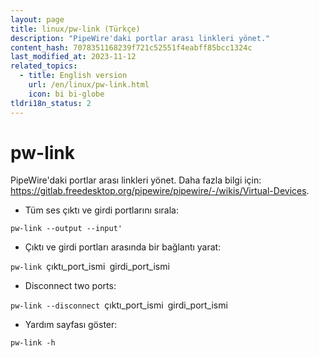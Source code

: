 ```yaml
---
layout: page
title: linux/pw-link (Türkçe)
description: "PipeWire'daki portlar arası linkleri yönet."
content_hash: 7078351168239f721c52551f4eabff85bcc1324c
last_modified_at: 2023-11-12
related_topics:
  - title: English version
    url: /en/linux/pw-link.html
    icon: bi bi-globe
tldri18n_status: 2
---
```

# pw-link

PipeWire'daki portlar arası linkleri yönet.
Daha fazla bilgi için: <https://gitlab.freedesktop.org/pipewire/pipewire/-/wikis/Virtual-Devices>.

- Tüm ses çıktı ve girdi portlarını sırala:

`pw-link --output --input'`

- Çıktı ve girdi portları arasında bir bağlantı yarat:

`pw-link `<span class="tldr-var badge badge-pill bg-dark-lm bg-white-dm text-white-lm text-dark-dm font-weight-bold">çıktı_port_ismi</span>` `<span class="tldr-var badge badge-pill bg-dark-lm bg-white-dm text-white-lm text-dark-dm font-weight-bold">girdi_port_ismi</span>

- Disconnect two ports:

`pw-link --disconnect `<span class="tldr-var badge badge-pill bg-dark-lm bg-white-dm text-white-lm text-dark-dm font-weight-bold">çıktı_port_ismi</span>` `<span class="tldr-var badge badge-pill bg-dark-lm bg-white-dm text-white-lm text-dark-dm font-weight-bold">girdi_port_ismi</span>

- Yardım sayfası göster:

`pw-link -h`
